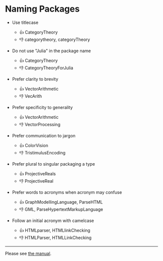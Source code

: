 # Naming Packages


- Use titlecase
  - :thumbsup: CategoryTheory
  - :thumbsdown:  categorytheory, categoryTheory

- Do not use "Julia" in the package name
  - :thumbsup: CategoryTheory
  - :thumbsdown:  CategoryTheoryForJulia

- Prefer clarity to brevity  
  - :thumbsup: VectorArithmetic
  - :thumbsdown:  VecArith
  
- Prefer specificity to generality  
  - :thumbsup: VectorArithmetic
  - :thumbsdown:  VectorProcessing

- Prefer communication to jargon  
  - :thumbsup: ColorVision
  - :thumbsdown:  TristimulusEncoding

- Prefer plural to singular packaging a type
  - :thumbsup: ProjectiveReals
  - :thumbsdown:  ProjectiveReal

- Prefer words to acronyms when acronym may confuse
  - :thumbsup: GraphModellingLanguage, ParseHTML
  - :thumbsdown:  GML, ParseHypertextMarkupLanguage

- Follow an initial acronym with camelcase
  - :thumbsup: HTMLparser, HTMLlinkChecking
  - :thumbsdown:  HTMLParser, HTMLLinkChecking


------  
    
Please see [the manual](http://docs.julialang.org/en/latest/manual/packages/#guidelines-for-naming-a-package).


